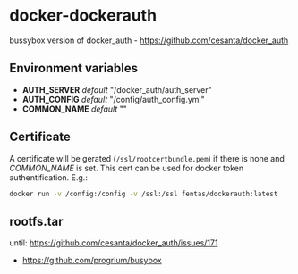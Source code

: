 # docker-dockerauth
bussybox version of docker_auth - https://github.com/cesanta/docker_auth

## Environment variables
- **AUTH_SERVER** _default_ "/docker_auth/auth_server"
- **AUTH_CONFIG** _default_ "/config/auth_config.yml"
- **COMMON_NAME** _default_ ""

## Certificate
A certificate will be gerated (`/ssl/rootcertbundle.pem`) if there is none and _COMMON_NAME_ is set.
This cert can be used for docker token authentification.
E.g.:
```sh
docker run -v /config:/config -v /ssl:/ssl fentas/dockerauth:latest
```

## rootfs.tar
until: https://github.com/cesanta/docker_auth/issues/171

- https://github.com/progrium/busybox
